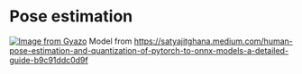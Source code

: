 # Pose estimation
[![Image from Gyazo](https://i.gyazo.com/6e17863165cfb86e69c7f732b2a0403f.png)](https://gyazo.com/6e17863165cfb86e69c7f732b2a0403f)
Model from https://satyajitghana.medium.com/human-pose-estimation-and-quantization-of-pytorch-to-onnx-models-a-detailed-guide-b9c91ddc0d9f
